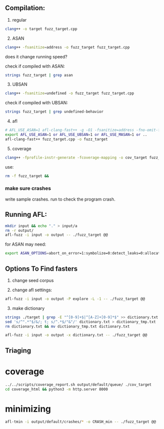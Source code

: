 ## Compilation:
1. regular
```bash
clang++ -o target fuzz_target.cpp
```

2. ASAN
```bash
clang++ -fsanitize=address -o fuzz_target fuzz_target.cpp
```

does it change running speed?

check if compiled with ASAN:
```bash
strings fuzz_target | grep asan
```

3. UBSAN
```bash
clang++ -fsanitize=undefined -o fuzz_target fuzz_target.cpp
```

check if compiled with UBSAN:
```bash
strings fuzz_target | grep undefined-behavior
```

4. afl
```bash
# AFL_USE_ASAN=1 afl-clang-fast++ -g -O1 -fsanitize=address -fno-omit-frame-pointer fuzz_target.cpp -o fuzz_target
export AFL_USE_ASAN=1 or AFL_USE_UBSAN=1 or AFL_USE_MASAN=1 or ..
afl-clang-fast++ fuzz_target.cpp -o fuzz_target
```

5. coverage
```bash
clang++ -fprofile-instr-generate -fcoverage-mapping -o cov_target fuzz_target.cpp
```

use: 
```bash
rm -f fuzz_target && 
```
### make sure crashes
write sample crashes.
run to check the program crash.

## Running AFL:

```bash
mkdir input && echo "." > input/a
rm -r output/
afl-fuzz -i input -o output -- ./fuzz_target @@
```

for ASAN may need:
```bash
export ASAN_OPTIONS=abort_on_error=1:symbolize=0:detect_leaks=0:allocator_may_return_null=1 
```

## Options To Find fasters
1. change seed corpus

2. change afl settings:
```bash
afl-fuzz -i input -o output -P explore -L -1 -- ./fuzz_target @@
```

3. make dictionary 
```bash
strings ./target | grep -E "^[0-9]+$|^[A-Z]+[0-9]*$" >> dictionary.txt
sed 's/^".*"$/&/; t; s/^.*$/"&"/' dictionary.txt > dictionary_tmp.txt
rm dictionary.txt && mv dictionary_tmp.txt dictionary.txt
```
```bash
afl-fuzz -i input -o output -x dictionary.txt -- ./fuzz_target @@
```


## Triaging

# coverage
```bash
../../scripts/coverage_report.sh output/default/queue/ ./cov_target
cd coverage_html && python3 -m http.server 8000
```

# minimizing
```bash
afl-tmin -i output/default/crashes/* -o CRASH_min -- ./fuzz_target @@
```